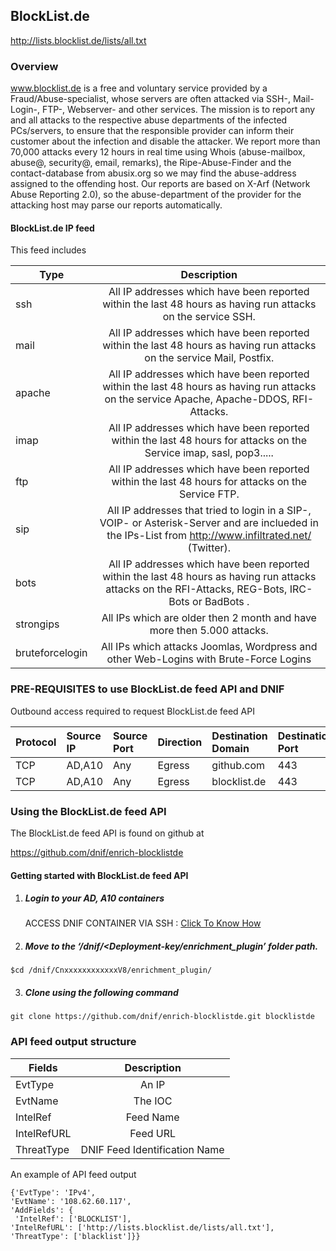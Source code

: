 ## BlockList.de   
  http://lists.blocklist.de/lists/all.txt

### Overview
www.blocklist.de is a free and voluntary service provided by a Fraud/Abuse-specialist, whose servers are often attacked via SSH-, Mail-Login-, FTP-, Webserver- and other services. 
The mission is to report any and all attacks to the respective abuse departments of the infected PCs/servers, to ensure that the responsible provider can inform 
their customer about the infection and disable the attacker. 
We report more than 70,000 attacks every 12 hours in real time using Whois (abuse-mailbox, abuse@, security@, email, remarks), the Ripe-Abuse-Finder and
the contact-database from abusix.org so we may find the abuse-address assigned to the offending host. 
Our reports are based on X-Arf (Network Abuse Reporting 2.0), so the abuse-department of the provider for the attacking host may parse our reports automatically. 

#### BlockList.de IP feed
This feed includes

  | Type        | Description  |
| ------------- |:-------------:|
| ssh      | All IP addresses which have been reported within the last 48 hours as having run attacks on the service SSH.  |
| mail      | All IP addresses which have been reported within the last 48 hours as having run attacks on the service Mail, Postfix.     |
| apache | All IP addresses which have been reported within the last 48 hours as having run attacks on the service Apache, Apache-DDOS, RFI-Attacks.       |
| imap | All IP addresses which have been reported within the last 48 hours for attacks on the Service imap, sasl, pop3.....       |
| ftp | All IP addresses which have been reported within the last 48 hours for attacks on the Service FTP.  |
| sip  | All IP addresses that tried to login in a SIP-, VOIP- or Asterisk-Server and are inclueded in the IPs-List from http://www.infiltrated.net/ (Twitter).  |
| bots | All IP addresses which have been reported within the last 48 hours as having run attacks attacks on the RFI-Attacks, REG-Bots, IRC-Bots or BadBots . |
| strongips | All IPs which are older then 2 month and have more then 5.000 attacks. |
| bruteforcelogin |  All IPs which attacks Joomlas, Wordpress and other Web-Logins with Brute-Force Logins |

### PRE-REQUISITES to use BlockList.de feed API and DNIF  
Outbound access required to request BlockList.de feed API 

| Protocol   | Source IP  | Source Port  | Direction	 | Destination Domain | Destination Port  |  
|:------------- |:-------------|:-------------|:-------------|:-------------|:-------------|  
| TCP | AD,A10 | Any | Egress	| github.com | 443 |
| TCP | AD,A10 | Any | Egress	| blocklist.de | 443 | 


### Using the BlockList.de feed API
 The BlockList.de feed API is found on github at

https://github.com/dnif/enrich-blocklistde

#### Getting started with BlockList.de feed API

1. #####    Login to your AD, A10 containers  
   ACCESS DNIF CONTAINER VIA SSH : [Click To Know How](https://dnif.it/docs/guides/tutorials/access-dnif-container-via-ssh.html)
2. #####    Move to the ‘/dnif/<Deployment-key/enrichment_plugin’ folder path.
```
$cd /dnif/CnxxxxxxxxxxxxV8/enrichment_plugin/
```
3. #####   Clone using the following command  
```  
git clone https://github.com/dnif/enrich-blocklistde.git blocklistde
```
### API feed output structure
  | Fields        | Description  |
| ------------- |:-------------:|
| EvtType      | An IP |
| EvtName      | The IOC      |
| IntelRef | Feed Name      |
| IntelRefURL | Feed URL      |
| ThreatType | DNIF Feed Identification Name |      

An example of API feed output
```
{'EvtType': 'IPv4', 
'EvtName': '108.62.60.117',
'AddFields': {
 'IntelRef': ['BLOCKLIST'],
'IntelRefURL': ['http://lists.blocklist.de/lists/all.txt'],
'ThreatType': ['blacklist']}}
```
